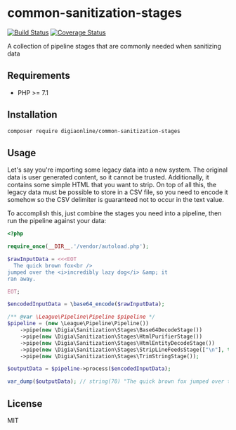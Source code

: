 # common-sanitization-stages

[![Build Status](https://travis-ci.org/digiaonline/common-sanitization-stages.svg?branch=master)](https://travis-ci.org/digiaonline/common-sanitization-stages)
[![Coverage Status](https://coveralls.io/repos/github/digiaonline/common-sanitization-stages/badge.svg?branch=master)](https://coveralls.io/github/digiaonline/common-sanitization-stages?branch=master)

A collection of pipeline stages that are commonly needed when sanitizing data

## Requirements

* PHP >= 7.1

## Installation

```bash
composer require digiaonline/common-sanitization-stages
```

## Usage

Let's say you're importing some legacy data into a new system. The original data is user generated content, so it 
cannot be trusted. Additionally, it contains some simple HTML that you want to strip. On top of all this, the legacy 
data must be possible to store in a CSV file, so you need to encode it somehow so the CSV delimiter is guaranteed not 
to occur in the text value.

To accomplish this, just combine the stages you need into a pipeline, then run the pipeline against your data:

```php
<?php

require_once(__DIR__.'/vendor/autoload.php');

$rawInputData = <<<EOT
  The quick brown fox<br />
jumped over the <i>incredibly lazy dog</i> &amp; it
ran away.

EOT;

$encodedInputData = \base64_encode($rawInputData);

/** @var \League\Pipeline\Pipeline $pipeline */
$pipeline = (new \League\Pipeline\Pipeline())
    ->pipe(new \Digia\Sanitization\Stages\Base64DecodeStage())
    ->pipe(new \Digia\Sanitization\Stages\HtmlPurifierStage())
    ->pipe(new \Digia\Sanitization\Stages\HtmlEntityDecodeStage())
    ->pipe(new \Digia\Sanitization\Stages\StripLineFeedsStage(["\n"], true))
    ->pipe(new \Digia\Sanitization\Stages\TrimStringStage());

$outputData = $pipeline->process($encodedInputData);

var_dump($outputData); // string(70) "The quick brown fox jumped over the incredibly lazy dog & it ran away."
```

## License 

MIT
